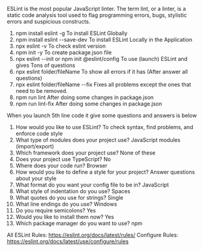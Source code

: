 ESLint is the most popular JavaScript linter. The term lint, or a linter, is a static code analysis tool used to flag programming errors, bugs, stylistic errors and suspicious constructs.

1. npm install eslint -g                                            To install ESLint Globally
2. npm install eslint --save-dev                                    To install ESLint Locally in the Application
3. npx eslint -v                                                    To check eslint version
4. npm init -y                                                      To create package.json file
5. npx eslint --init or npm init @eslint/config                     To use (launch) ESLint and gives Tons of questions 
6. npx eslint folder/fileName                                       To show all errors if it has (After answer all questions)
7. npx eslint folder/fileName --fix                                 Fixes all problems except the ones that need to be removed.
8. npm run lint                                                     After doing some changes in package.json 
9. npm run lint-fix                                                 After doing some changes in package.json 

When you launch 5th line code it give some questions and answers is below
1. How would you like to use ESLint?                                To check syntax, find problems, and enforce code style
2. What type of modules does your project use?                      JavaScript modules (import/export)
3. Which framework does your project use?                           None of these
4. Does your project use TypeScript?                                No
5. Where does your code run?                                        Browser
6. How would you like to define a style for your project?           Answer questions about your style
7. What format do you want your config file to be in?               JavaScript
8. What style of indentation do you use?                            Spaces
9. What quotes do you use for strings?                              Single
10. What line endings do you use?                                   Windows
11. Do you require semicolons?                                      Yes
12. Would you like to install them now?                             Yes
13. Which package manager do you want to use?                       npm



All ESLint Rules:  https://eslint.org/docs/latest/rules/
Configure  Rules:  https://eslint.org/docs/latest/use/configure/rules
